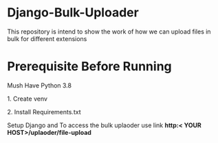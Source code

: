 # Django-Bulk-Uploader
This repository is intend to show the work of how we can upload files in bulk for different extensions


<h1>Prerequisite Before Running</h1>


<p> Mush Have Python 3.8 </p>
<p> 1. Create venv </p>

<p> 2. Install Requirements.txt </p>

<p> Setup Django and To access the bulk uplaoder use link <b> http:< YOUR HOST>/uplaoder/file-upload </b></p>
